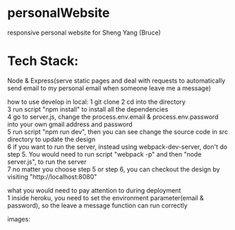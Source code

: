 # personalWebsite
responsive personal website for Sheng Yang (Bruce)

# Tech Stack:
Node & Express(serve static pages and deal with requests to automatically send email to my personal email when someone leave me a message)  

how to use develop in local:
1  git clone
2  cd into the directory  
3  run script "npm install" to install all the dependencies  
4  go to server.js, change the process.env.email & process.env.password into your own gmail address and password  
5  run script "npm run dev", then you can see change the source code in src directory to update the design  
6  if you want to run the server, instead using webpack-dev-server, don't do step 5. You would need to run script "webpack -p" and then "node server.js", to run the server  
7  no matter you choose step 5 or step 6, you can checkout the design by visiting "http://localhost:8080"  

what you would need to pay attention to during deployment  
1  inside heroku, you need to set the environment parameter(email & password), so the leave a message function can run correctly  

images: 
